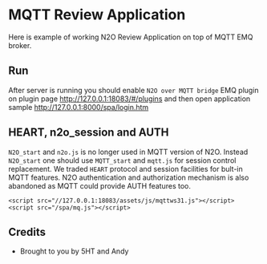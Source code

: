 MQTT Review Application
=======================

Here is example of working N2O Review Application on top of MQTT EMQ broker.

Run
---

After server is running you should enable `N2O over MQTT bridge` EMQ plugin
on plugin page http://127.0.0.1:18083/#/plugins and then open application
sample http://127.0.0.1:8000/spa/login.htm

HEART, n2o_session and AUTH
---------------------------

`N2O_start` and `n2o.js` is no longer used in MQTT version of N2O.
Instead `N2O_start` one should use `MQTT_start` and `mqtt.js` for session control replacement.
We traded `HEART` protocol and session facilities for bult-in MQTT features.
N2O authentication and authorization mechanism is also abandoned as MQTT
could provide AUTH features too.

```
<script src="//127.0.0.1:18083/assets/js/mqttws31.js"></script>
<script src="/spa/mq.js"></script>
```

Credits
-------
* Brought to you by 5HT and Andy

